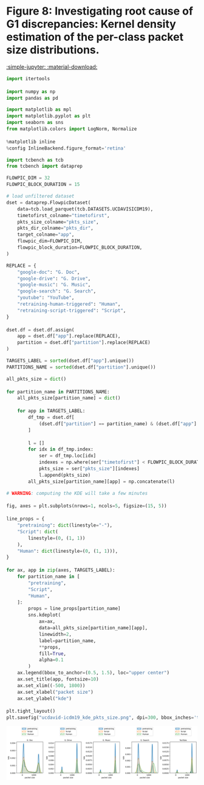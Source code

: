# Figure 8: Investigating root cause of G1 discrepancies: Kernel density estimation of the per-class packet size distributions.

[:simple-jupyter: :material-download:](../../paper_tables_and_figures/figure8_ucdavis_kde_on_pkts_size/figure8_ucdavis_kde_on_pkts_size.ipynb)


```python
import itertools

import numpy as np
import pandas as pd
```


```python
import matplotlib as mpl
import matplotlib.pyplot as plt
import seaborn as sns
from matplotlib.colors import LogNorm, Normalize

%matplotlib inline
%config InlineBackend.figure_format='retina'
```


```python
import tcbench as tcb
from tcbench import dataprep
```


```python
FLOWPIC_DIM = 32
FLOWPIC_BLOCK_DURATION = 15
```


```python
# load unfiltered dataset
dset = dataprep.FlowpicDataset(
    data=tcb.load_parquet(tcb.DATASETS.UCDAVISICDM19),
    timetofirst_colname="timetofirst",
    pkts_size_colname="pkts_size",
    pkts_dir_colname="pkts_dir",
    target_colname="app",
    flowpic_dim=FLOWPIC_DIM,
    flowpic_block_duration=FLOWPIC_BLOCK_DURATION,
)
```


```python
REPLACE = {
    "google-doc": "G. Doc",
    "google-drive": "G. Drive",
    "google-music": "G. Music",
    "google-search": "G. Search",
    "youtube": "YouTube",
    "retraining-human-triggered": "Human",
    "retraining-script-triggered": "Script",
}

dset.df = dset.df.assign(
    app = dset.df["app"].replace(REPLACE),
    partition = dset.df["partition"].replace(REPLACE)
)
```


```python
TARGETS_LABEL = sorted(dset.df["app"].unique())
PARTITIONS_NAME = sorted(dset.df["partition"].unique())
```


```python
all_pkts_size = dict()

for partition_name in PARTITIONS_NAME:
    all_pkts_size[partition_name] = dict()

    for app in TARGETS_LABEL:
        df_tmp = dset.df[
            (dset.df["partition"] == partition_name) & (dset.df["app"] == app)
        ]

        l = []
        for idx in df_tmp.index:
            ser = df_tmp.loc[idx]
            indexes = np.where(ser["timetofirst"] < FLOWPIC_BLOCK_DURATION)[0]
            pkts_size = ser["pkts_size"][indexes]
            l.append(pkts_size)
        all_pkts_size[partition_name][app] = np.concatenate(l)
```


```python
# WARNING: computing the KDE will take a few minutes

fig, axes = plt.subplots(nrows=1, ncols=5, figsize=(15, 5))

line_props = {
    "pretraining": dict(linestyle="-"),
    "Script": dict(
        linestyle=(0, (1, 1))
    ), 
    "Human": dict(linestyle=(0, (1, 1))),
}

for ax, app in zip(axes, TARGETS_LABEL):
    for partition_name in [
        "pretraining",
        "Script",
        "Human",
    ]:
        props = line_props[partition_name]
        sns.kdeplot(
            ax=ax,
            data=all_pkts_size[partition_name][app],
            linewidth=2,
            label=partition_name,
            **props,
            fill=True,
            alpha=0.1
        )
    ax.legend(bbox_to_anchor=(0.5, 1.5), loc="upper center")
    ax.set_title(app, fontsize=10)
    ax.set_xlim((-500, 1800))
    ax.set_xlabel("packet size")
    ax.set_ylabel("kde")

plt.tight_layout()
plt.savefig("ucdavid-icdm19_kde_pkts_size.png", dpi=300, bbox_inches='tight')
```


    
![png](figure8_ucdavis_kde_on_pkts_size_files/figure8_ucdavis_kde_on_pkts_size_10_0.png)
    

